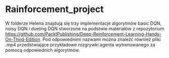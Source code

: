 # Rainforcement_project
W folderze Helena znajdują się trzy implementacje algorytmów basic DQN, noisy DQN i dueling DQN stworzone na podstwie materiałów z repozytorium https://github.com/PacktPublishing/Deep-Reinforcement-Learning-Hands-On-Third-Edition. 
Pod odpowiednimi nazwami można znaleźć również pliki .mp4 przedstwiające przykładowe rozgrywki agenta wytrenowanego za pomocą odpowiednich algorytmów.
